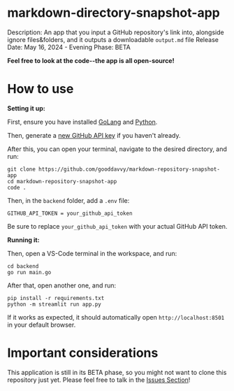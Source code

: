 # markdown-directory-snapshot-app

Description: An app that you input a GitHub repository's link into, alongside ignore files&folders, and it outputs a downloadable `output.md` file
Release Date: May 16, 2024 - Evening
Phase: BETA

**Feel free to look at the code--the app is all open-source!**

# How to use

**Setting it up:**

First, ensure you have installed [GoLang](https://go.dev/dl/) and [Python](https://python.org/downloads/).

Then, generate a [new GitHub API key](https://github.com/settings/tokens/new) if you haven't already.

After this, you can open your terminal, navigate to the desired directory, and run:

```
git clone https://github.com/gooddavvy/markdown-repository-snapshot-app
cd markdown-repository-snapshot-app
code .
```

Then, in the `backend` folder, add a `.env` file:

```env
GITHUB_API_TOKEN = your_github_api_token

```

Be sure to replace `your_github_api_token` with your actual GitHub API token.

**Running it:**

Then, open a VS-Code terminal in the workspace, and run:

```
cd backend
go run main.go
```

After that, open another one, and run:

```
pip install -r requirements.txt
python -m streamlit run app.py
```

If it works as expected, it should automatically open `http://localhost:8501` in your default browser.

# Important considerations

This application is still in its BETA phase, so you might not want to clone this repository just yet. Please feel free to talk in the [Issues Section](https://github.com/gooddavvy/markdown-repository-snapshot-app/issues)!
